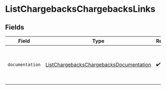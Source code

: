 # ListChargebacksChargebacksLinks


## Fields

| Field                                                                                                     | Type                                                                                                      | Required                                                                                                  | Description                                                                                               |
| --------------------------------------------------------------------------------------------------------- | --------------------------------------------------------------------------------------------------------- | --------------------------------------------------------------------------------------------------------- | --------------------------------------------------------------------------------------------------------- |
| `documentation`                                                                                           | [ListChargebacksChargebacksDocumentation](../../models/errors/ListChargebacksChargebacksDocumentation.md) | :heavy_check_mark:                                                                                        | The URL to the generic Mollie API error handling guide.                                                   |